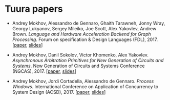 # Tuura papers

* Andrey Mokhov, Alessandro de Gennaro, Ghaith Tarawneh, Jonny Wray, Georgy Lukyanov, Sergey Mileiko, Joe Scott, Alex Yakovlev, Andrew Brown. _Language and Hardware Acceleration Backend for Graph Processing_. Forum on specification & Design Languages (FDL), 2017.
[[paper](https://github.com/tuura/papers/blob/master/fdl-2017/paper.pdf),
[slides](https://github.com/tuura/papers/blob/master/fdl-2017/slides.pdf)]


* Andrey Mokhov, Danil Sokolov, Victor Khomenko, Alex Yakovlev. _Asynchronous Arbitration Primitives for New Generation of Circuits and Systems_. New Generation of Circuits and Systems Conference (NGCAS), 2017.
[[paper](https://github.com/tuura/papers/blob/master/ngcas-2017/paper.pdf),
[slides](https://github.com/tuura/papers/blob/master/ngcas-2017/slides.pdf)]

* Andrey Mokhov, Jordi Cortadella, Alessandro de Gennaro. _Process Windows_. International Conference on Application of Concurrency to System Design (ACSD), 2017.
[[paper](https://github.com/tuura/papers/blob/master/acsd-2017/paper.pdf),
[slides](https://github.com/tuura/papers/blob/master/acsd-2017/slides.pdf)]

